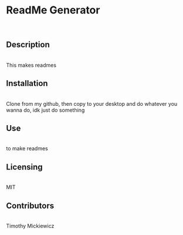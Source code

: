 <h1>ReadMe Generator</h1></br><h2>Description</h2></br>This makes readmes</br><h2>Installation</h2></br>Clone from my github, then copy to your desktop and do whatever you wanna do, idk just do something</br><h2>Use</h2></br>to make readmes<h2>Licensing</h2></br>MIT<h2>Contributors</h2></br>Timothy Mickiewicz